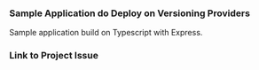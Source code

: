 ### Sample Application do Deploy on Versioning Providers
Sample application build on Typescript with Express.

### Link to Project Issue
